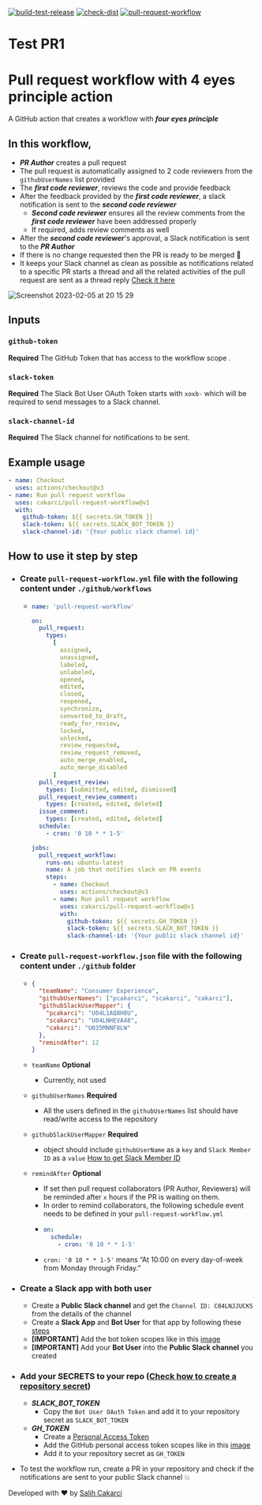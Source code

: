 [![build-test-release](https://github.com/cakarci/pull-request-workflow/actions/workflows/build-test-release.yml/badge.svg)](https://github.com/cakarci/pull-request-workflow/actions/workflows/build-test-release.yml) [![check-dist](https://github.com/cakarci/pull-request-workflow/actions/workflows/check-dist.yml/badge.svg)](https://github.com/cakarci/pull-request-workflow/actions/workflows/check-dist.yml) [![pull-request-workflow](https://github.com/cakarci/pull-request-workflow/actions/workflows/pull-request-workflow.yml/badge.svg)](https://github.com/cakarci/pull-request-workflow/actions/workflows/pull-request-workflow.yml)

# Test PR1
# Pull request workflow with 4 eyes principle action

A GitHub action that creates a workflow with **_four eyes principle_**

## In this workflow,

- **_PR Author_** creates a pull request
- The pull request is automatically assigned to 2 code reviewers from the `githubUserNames` list provided
- The **_first code reviewer_**, reviews the code and provide feedback
- After the feedback provided by the **_first code reviewer_**, a slack notification is sent to the **_second code reviewer_**
  - **_Second code reviewer_** ensures all the review comments from the **_first code reviewer_** have been addressed properly
  - If required, adds review comments as well
- After the **_second code reviewer_**'s approval, a Slack notification is sent to the **_PR Author_**
- If there is no change requested then the PR is ready to be merged :rocket:
- It keeps your Slack channel as clean as possible as notifications related to a specific PR starts a thread and all the related activities of the pull request are sent as a thread reply [Check it here](https://user-images.githubusercontent.com/4185569/214591718-d3e19dbe-2603-4451-8fea-30576ec50993.png)

![Screenshot 2023-02-05 at 20 15 29](https://user-images.githubusercontent.com/4185569/216840005-7a055f42-9afa-44f8-924f-b1a87c76b469.png)

## Inputs

### `github-token`

**Required** The GitHub Token that has access to the workflow scope .

### `slack-token`

**Required** The Slack Bot User OAuth Token starts with `xoxb-` which will be required to send messages to a Slack channel.

### `slack-channel-id`

**Required** The Slack channel for notifications to be sent.

## Example usage

```yaml
- name: Checkout
  uses: actions/checkout@v3
- name: Run pull request workflow
  uses: cakarci/pull-request-workflow@v1
  with:
    github-token: ${{ secrets.GH_TOKEN }}
    slack-token: ${{ secrets.SLACK_BOT_TOKEN }}
    slack-channel-id: '{Your public slack channel id}'
```

## How to use it step by step

- ### Create `pull-request-workflow.yml` file with the following content under `./github/workflows`

  - ```yaml
    name: 'pull-request-workflow'

    on:
      pull_request:
        types:
          [
            assigned,
            unassigned,
            labeled,
            unlabeled,
            opened,
            edited,
            closed,
            reopened,
            synchronize,
            converted_to_draft,
            ready_for_review,
            locked,
            unlocked,
            review_requested,
            review_request_removed,
            auto_merge_enabled,
            auto_merge_disabled
          ]
      pull_request_review:
        types: [submitted, edited, dismissed]
      pull_request_review_comment:
        types: [created, edited, deleted]
      issue_comment:
        types: [created, edited, deleted]
      schedule:
        - cron: '0 10 * * 1-5'

    jobs:
      pull_request_workflow:
        runs-on: ubuntu-latest
        name: A job that notifies slack on PR events
        steps:
          - name: Checkout
            uses: actions/checkout@v3
          - name: Run pull request workflow
            uses: cakarci/pull-request-workflow@v1
            with:
              github-token: ${{ secrets.GH_TOKEN }}
              slack-token: ${{ secrets.SLACK_BOT_TOKEN }}
              slack-channel-id: '{Your public slack channel id}'
    ```

- ### Create `pull-request-workflow.json` file with the following content under `./github` folder

  - ```json
    {
      "teamName": "Consumer Experience",
      "githubUserNames": ["pcakarci", "scakarci", "cakarci"],
      "githubSlackUserMapper": {
        "pcakarci": "U04L1AQ8H8U",
        "scakarci": "U04LNHEVA48",
        "cakarci": "U035MNNF8LW"
      },
      "remindAfter": 12
    }
    ```

  - `teamName` **Optional**
    - Currently, not used
  - `githubUserNames` **Required**
    - All the users defined in the `githubUserNames` list should have read/write access to the repository
  - `githubSlackUserMapper` **Required**
    - object should include `githubUserName` as a `key` and `Slack Member ID` as a `value` [How to get Slack Member ID](https://user-images.githubusercontent.com/4185569/216829550-be52aa6e-4d01-4e98-b5f5-5f27d63cb431.png)
  - `remindAfter` **Optional**
    - If set then pull request collaborators (PR Author, Reviewers) will be reminded after `x` hours if the PR is waiting on them.
    - In order to remind collaborators, the following schedule event needs to be defined in your `pull-request-workflow.yml`
    - ```yaml
      on:
        schedule:
          - cron: '0 10 * * 1-5'
      ```
    - `cron: '0 10 * * 1-5'` means “At 10:00 on every day-of-week from Monday through Friday.”

- ### Create a Slack app with both user
  - Create a **Public Slack channel** and get the `Channel ID: C04LNJJUCKS` from the details of the channel
  - Create a **Slack App** and **Bot User** for that app by following these [steps](https://slack.com/help/articles/115005265703-Create-a-bot-for-your-workspace#add-a-bot-user)
  - **[IMPORTANT]** Add the bot token scopes like in this [image](https://user-images.githubusercontent.com/4185569/214593602-0a238d97-a5bf-4fb7-9d59-8e1230f15a6c.png)
  - **[IMPORTANT]** Add your **Bot User** into the **Public Slack channel** you created
- ### Add your **SECRETS** to your repo ([Check how to create a repository secret](https://docs.github.com/en/actions/security-guides/encrypted-secrets#creating-encrypted-secrets-for-a-repository))
  - **_SLACK_BOT_TOKEN_**
    - Copy the `Bot User OAuth Token` and add it to your repository secret as `SLACK_BOT_TOKEN`
  - **_GH_TOKEN_**
    - Create a [Personal Access Token](https://docs.github.com/en/enterprise-server@3.4/authentication/keeping-your-account-and-data-secure/creating-a-personal-access-token#creating-a-personal-access-token)
    - Add the GitHub personal access token scopes like in this [image](https://user-images.githubusercontent.com/4185569/214594384-23868a6b-e6d1-4119-b9bd-a2d5c20e3bfd.png)
    - Add it to your repository secret as `GH_TOKEN`
- To test the workflow run, create a PR in your repository and check if the notifications are sent to your public Slack channel :boom:

Developed with ❤️ by [Salih Cakarci](https://github.com/cakarci)
